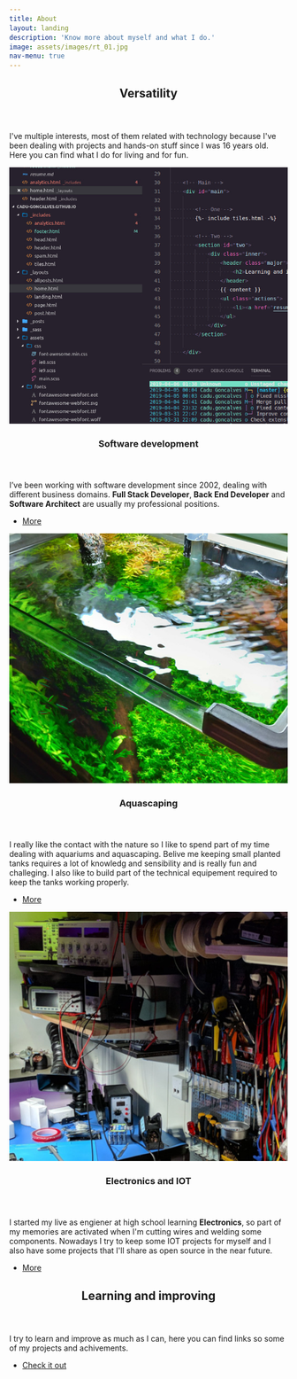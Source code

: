 ```yaml
---
title: About
layout: landing
description: 'Know more about myself and what I do.'
image: assets/images/rt_01.jpg
nav-menu: true
---
```


<!-- Main -->
<div id="main">

<!-- One -->
<section id="one">
	<div class="inner">
		<header class="major">
			<h2>Versatility</h2>
		</header>
		<p>I've multiple interests, most of them related with technology because I've been dealing with projects and hands-on stuff since I was 16 years old. Here you can find what I do for living and for fun.</p>
	</div>
</section>

<!-- Two -->
<section id="two" class="spotlights">
	<section>
		<a href="resume.html" class="image">
			<img src="assets/images/sq_04.jpg" alt="" data-position="center center" />
		</a>
		<div class="content">
			<div class="inner">
				<header class="major">
					<h3>Software development</h3>
				</header>
				<p>I’ve been working with software development since 2002, dealing with different business domains. <b>Full Stack Developer</b>, <b>Back End Developer</b> and <b>Software Architect</b> are usually my professional positions. </p>
				<ul class="actions">
					<li><a href="resume.html" class="button">More</a></li>
				</ul>
			</div>
		</div>
	</section>
	<section>
		<a href="resume.html" class="image">
			<img src="assets/images/sq_02.jpg" alt="" data-position="top center" />
		</a>
		<div class="content">
			<div class="inner">
				<header class="major">
					<h3>Aquascaping</h3>
				</header>
				<p>I really like the contact with the nature so I like to spend part of my time dealing with aquariums and aquascaping. Belive me keeping small planted tanks requires a lot of knowledg and sensibility and is really fun and challeging. I also like to build part of the technical equipement required to keep the tanks working properly. </p>
				<ul class="actions">
					<li><a href="resume.html" class="button">More</a></li>
				</ul>
			</div>
		</div>
	</section>
	<section>
		<a href="resume.html" class="image">
			<img src="assets/images/sq_03.jpg" alt="" data-position="25% 25%" />
		</a>
		<div class="content">
			<div class="inner">
				<header class="major">
					<h3>Electronics and IOT</h3>
				</header>
				<p>I started my live as engiener  at high school learning <b>Electronics</b>, so part of my memories are activated when I'm cutting wires and welding some components. Nowadays I try to keep some IOT projects for myself and I also have some projects that I'll share as open source in the near future.</p>
				<ul class="actions">
					<li><a href="resume.html" class="button">More</a></li>
				</ul>
			</div>
		</div>
	</section>
</section>

<!-- Three -->
<section id="three">
	<div class="inner">
		<header class="major">
			<h2>Learning and improving</h2>
		</header>
		<p>I try to learn and improve as much as I can, here you can find links so some of my projects and achivements.</p>
		<ul class="actions">
			<li><a href="resume.html" class="button next">Check it out</a></li>
		</ul>
	</div>
</section>

</div>

